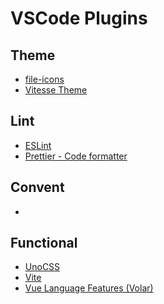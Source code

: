 # VSCode Plugins

## Theme

- [file-icons]()
- [Vitesse Theme](https://marketplace.visualstudio.com/items?itemName=antfu.theme-vitesse)

## Lint

- [ESLint](https://marketplace.visualstudio.com/items?itemName=dbaeumer.vscode-eslint)
- [Prettier - Code formatter]()

## Convent

- []()

## Functional

- [UnoCSS](https://marketplace.visualstudio.com/items?itemName=antfu.unocss)
- [Vite](https://marketplace.visualstudio.com/items?itemName=antfu.vite)
- [Vue Language Features (Volar)](https://marketplace.visualstudio.com/items?itemName=Vue.volar)
